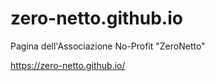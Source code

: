 # zero-netto.github.io

Pagina dell'Associazione No-Profit "ZeroNetto"


https://zero-netto.github.io/
